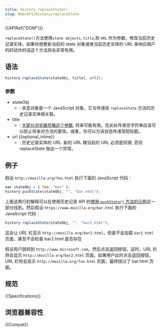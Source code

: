 ```yaml
---
title: History.replaceState()
slug: Web/API/History/replaceState
---
```


{{APIRef("DOM")}}

`replaceState()`方法使用`state objects`, `title`,和 `URL` 作为参数，修改当前历史记录实体，如果你想更新当前的 state 对象或者当前历史实体的 URL 来响应用户的的动作的话这个方法将会非常有用。

## 语法

```js
history.replaceState(stateObj, title[, url]);
```

### 参数

- stateObj
  - : 状态对象是一个 JavaScript 对象，它与传递给 `replaceState` 方法的历史记录实体相关联。
- title
  - : [大部分浏览器忽略这个参数](https://github.com/whatwg/html/issues/2174), 将来可能有用。在此处传递空字符串应该可以防止将来对方法的更改。或者，你可以为该状态传递简短标题。
- url {{optional_inline}}
  - : 历史记录实体的 URL. 新的 URL 跟当前的 URL 必须是同源; 否则 replaceState 抛出一个异常。

## 例子

假设 `http://mozilla.org/foo.html` 执行下面的 JavaScript 代码：

```js
var stateObj = { foo: "bar" };
history.pushState(stateObj, "", "bar.html");
```

上面这两行的解释可以在使用历史记录 API 的[使用 `pushState()` 方法的示例](/zh-CN/docs/Web/API/History_API/Working_with_the_History_API#使用_pushstate)这一部分找到。然后假设 `https://www.mozilla.org/bar.html` 执行下面的 JavaScript 代码：

```js
history.replaceState(stateObj, "", "bar2.html");
```

这会让 URL 栏显示 `http://mozilla.org/bar2.html`，但是不会加载 `bar2.html` 页面，甚至不会检查 bar2.html 是否存在

假设用户跳转到 `http://www.microsoft.com`，然后点击返回按钮。这时，URL 栏将会显示 `http://mozilla.org/bar2.html` 页面。如果用户此时点击返回按钮，URL 栏将会显示 `http://mozilla.org/foo.html` 页面，最终绕过了 bar.html 页面。

## 规范

{{Specifications}}

## 浏览器兼容性

{{Compat}}
